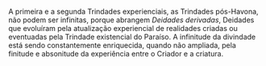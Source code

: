 ﻿A primeira e a segunda Trindades experienciais, as Trindades pós-Havona, não podem ser infinitas, porque abrangem *Deidades derivadas*, Deidades que evoluíram pela atualização experiencial de realidades criadas ou eventuadas pela Trindade existencial do Paraíso. A infinitude da divindade está sendo constantemente enriquecida, quando não ampliada, pela finitude e  absonitude da experiência entre o Criador e a criatura.